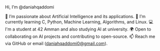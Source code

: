  Hi, I’m @daniahqaddomi

👀 I’m passionate about Artificial Intelligence and its applications.
🌱 I’m currently learning C, Python, Machine Learning, Algorithms, and Linux.
💻 I'm a student at 42 Amman and also studying AI at university.
🌍 Open to collaborating on AI projects and contributing to open-source.
📫 Reach me via GitHub or email (daniahqaddomi0@gmail.com).
